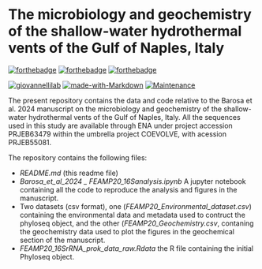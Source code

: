 # The microbiology and geochemistry of the shallow-water hydrothermal vents of the Gulf of Naples, Italy

[![forthebadge](https://forthebadge.com/images/badges/cc-by-nd.svg)](https://forthebadge.com)
[![forthebadge](https://forthebadge.com/images/badges/powered-by-coffee.svg)](https://forthebadge.com)
[![forthebadge](https://forthebadge.com/images/badges/built-with-science.svg)](https://forthebadge.com)


[![giovannellilab](https://img.shields.io/badge/BY-Giovannelli_Lab-blue)](http:s//www.donatogiovannelli.com)
[![made-with-Markdown](https://img.shields.io/badge/Coded%20in-R-red.svg)](https://www.r-project.org/)
[![Maintenance](https://img.shields.io/badge/Maintained%3F-yes-green.svg)](https://GitHub.com/Naereen/StrapDown.js/graphs/commit-activity)


The present repository contains the data and code relative to the Barosa et al. 2024 manuscript on the microbiology and geochemistry of the shallow-water hydrothermal vents of the Gulf of Naples, Italy. All the sequences used in this study are available through ENA under project accession PRJEB63479 within the umbrella project COEVOLVE, with acession PRJEB55081.

The repository contains the following files:

- *README.md* (this readme file)
- *Barosa_et_al_2024 _ FEAMP20_16Sanalysis.ipynb* A jupyter notebook containing all the code to reproduce the analysis and figures in the manuscript.
- Two datasets (csv format), one (*FEAMP20_Environmental_dataset.csv*) containing the environmental data and metadata used to contruct the phyloseq object, and the other    (*FEAMP20_Geochemistry.csv*, contaning the geochemistry data used to plot the figures in the geochemical section of the manuscript.
- *FEAMP20_16SrRNA_prok_data_raw.Rdata* the R file containing the initial Phyloseq object.


